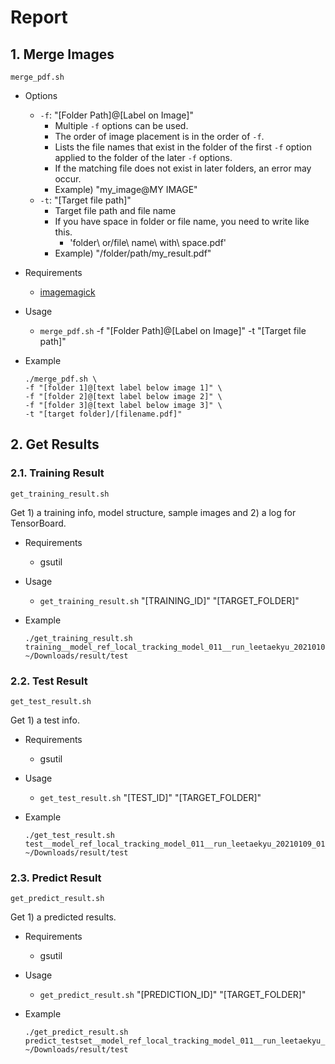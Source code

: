 # Report

## 1. Merge Images

`merge_pdf.sh`

- Options
  - `-f`: "[Folder Path]@[Label on Image]"
    - Multiple `-f` options can be used.
    - The order of image placement is in the order of `-f`.
    - Lists the file names that exist in the folder of the first `-f` option applied to the folder of the later `-f` options.
    - If the matching file does not exist in later folders, an error may occur.
    - Example) "my_image@MY IMAGE"
  - `-t`: "[Target file path]"
    - Target file path and file name
    - If you have space in folder or file name, you need to write like this.
      - 'folder\ or/file\ name\ with\ space.pdf'
    - Example) "/folder/path/my_result.pdf"

- Requirements
  - [imagemagick](https://imagemagick.org/)

- Usage
  - `merge_pdf.sh` -f "[Folder Path]@[Label on Image]" -t "[Target file path]"

- Example
  
  ```shell
  ./merge_pdf.sh \
  -f "[folder 1]@[text label below image 1]" \
  -f "[folder 2]@[text label below image 2]" \
  -f "[folder 3]@[text label below image 3]" \
  -t "[target folder]/[filename.pdf]"
  ```

## 2. Get Results

### 2.1. Training Result

`get_training_result.sh`

Get 1) a training info, model structure, sample images and 2) a log for TensorBoard.

- Requirements
  - gsutil

- Usage
  - `get_training_result.sh` "[TRAINING_ID]" "[TARGET_FOLDER]"

- Example

  ```shell
  ./get_training_result.sh training__model_ref_local_tracking_model_011__run_leetaekyu_20210109_012720 ~/Downloads/result/test
  ```

### 2.2. Test Result

`get_test_result.sh`

Get 1) a test info.

- Requirements
  - gsutil

- Usage
  - `get_test_result.sh` "[TEST_ID]" "[TARGET_FOLDER]"

- Example

  ```shell
  ./get_test_result.sh test__model_ref_local_tracking_model_011__run_leetaekyu_20210109_012720 ~/Downloads/result/test
  ```

### 2.3. Predict Result

`get_predict_result.sh`

Get 1) a predicted results.

- Requirements
  - gsutil

- Usage
  - `get_predict_result.sh` "[PREDICTION_ID]" "[TARGET_FOLDER]"

- Example

  ```shell
  ./get_predict_result.sh predict_testset__model_ref_local_tracking_model_011__run_leetaekyu_20210109_012720 ~/Downloads/result/test
  ```
